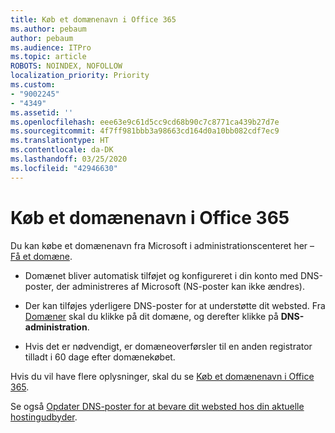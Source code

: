 ```yaml
---
title: Køb et domænenavn i Office 365
ms.author: pebaum
author: pebaum
ms.audience: ITPro
ms.topic: article
ROBOTS: NOINDEX, NOFOLLOW
localization_priority: Priority
ms.custom:
- "9002245"
- "4349"
ms.assetid: ''
ms.openlocfilehash: eee63e9c61d5cc9cd68b90c7c8771ca439b27d7e
ms.sourcegitcommit: 4f7ff981bbb3a98663cd164d0a10bb082cdf7ec9
ms.translationtype: HT
ms.contentlocale: da-DK
ms.lasthandoff: 03/25/2020
ms.locfileid: "42946630"
---
```

# <a name="buy-a-domain-name-in-office-365"></a>Køb et domænenavn i Office 365

Du kan købe et domænenavn fra Microsoft i administrationscenteret her – [Få et domæne](https://admin.microsoft.com/Domains/Buy).

- Domænet bliver automatisk tilføjet og konfigureret i din konto med DNS-poster, der administreres af Microsoft (NS-poster kan ikke ændres).

- Der kan tilføjes yderligere DNS-poster for at understøtte dit websted.  Fra [Domæner](https://admin.microsoft.com/AdminPortal/Home#/Domains) skal du klikke på dit domæne, og derefter klikke på **DNS-administration**.

- Hvis det er nødvendigt, er domæneoverførsler til en anden registrator tilladt i 60 dage efter domænekøbet.

Hvis du vil have flere oplysninger, skal du se [Køb et domænenavn i Office 365](https://docs.microsoft.com/microsoft-365/admin/get-help-with-domains/buy-a-domain-name?view=o365-worldwide).

Se også [Opdater DNS-poster for at bevare dit websted hos din aktuelle hostingudbyder](https://docs.microsoft.com/alchemyinsights/update-dns-records-to-keep-your-website-with-your-current-hosting-provider-0).
